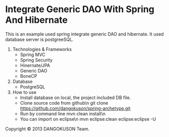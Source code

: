 Integrate Generic DAO With Spring And Hibernate
================================================

This is an example used spring integrate generic DAO and hibernate. It used database server is postgreeSQL.

1. Technologies & Frameworks
	- Spring MVC
	- Spring Security
	- Hinernate/JPA
	- Generic DAO
	- BoneCP
2. Database
	- PostgreSQL
3. How to use
	- Install database on local, the project included DB file.
	- Clone source code from github\n
		git clone https://github.com/dangokuson/spring-archetype.git
	- Run by command line
		mvn clean install\n
	- You can import on eclipse\n
		mvn eclipse:clean eclipse:eclipse -U

Copyright © 2013 DANGOKUSON Team.


